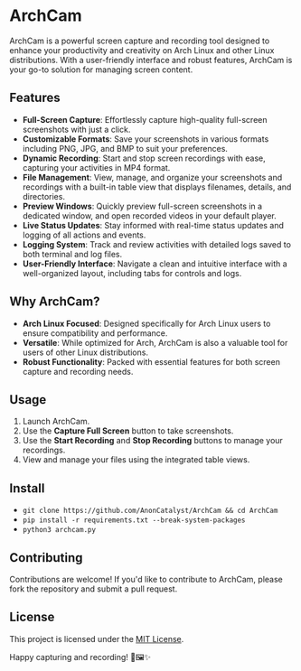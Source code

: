 # ArchCam

ArchCam is a powerful screen capture and recording tool designed to enhance your productivity and creativity on Arch Linux and other Linux distributions. With a user-friendly interface and robust features, ArchCam is your go-to solution for managing screen content.

## Features

- **Full-Screen Capture**: Effortlessly capture high-quality full-screen screenshots with just a click.
- **Customizable Formats**: Save your screenshots in various formats including PNG, JPG, and BMP to suit your preferences.
- **Dynamic Recording**: Start and stop screen recordings with ease, capturing your activities in MP4 format.
- **File Management**: View, manage, and organize your screenshots and recordings with a built-in table view that displays filenames, details, and directories.
- **Preview Windows**: Quickly preview full-screen screenshots in a dedicated window, and open recorded videos in your default player.
- **Live Status Updates**: Stay informed with real-time status updates and logging of all actions and events.
- **Logging System**: Track and review activities with detailed logs saved to both terminal and log files.
- **User-Friendly Interface**: Navigate a clean and intuitive interface with a well-organized layout, including tabs for controls and logs.

## Why ArchCam?

- **Arch Linux Focused**: Designed specifically for Arch Linux users to ensure compatibility and performance.
- **Versatile**: While optimized for Arch, ArchCam is also a valuable tool for users of other Linux distributions.
- **Robust Functionality**: Packed with essential features for both screen capture and recording needs.

## Usage

1. Launch ArchCam.
2. Use the **Capture Full Screen** button to take screenshots.
3. Use the **Start Recording** and **Stop Recording** buttons to manage your recordings.
4. View and manage your files using the integrated table views.

## Install

- ``git clone https://github.com/AnonCatalyst/ArchCam && cd ArchCam``
- ``pip install -r requirements.txt --break-system-packages``
- ``python3 archcam.py``

## Contributing

Contributions are welcome! If you'd like to contribute to ArchCam, please fork the repository and submit a pull request. 

## License

This project is licensed under the [MIT License](LICENSE).

Happy capturing and recording! 🎥🖼️✨
